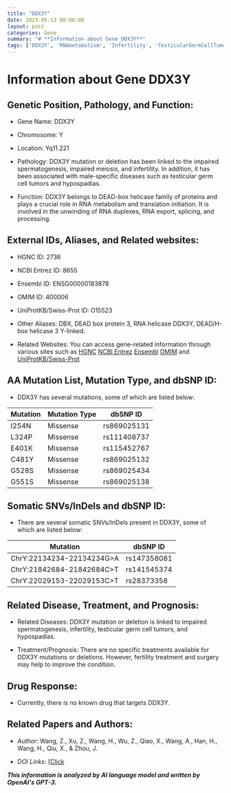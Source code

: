 ```yaml
---
title: "DDX3Y"
date: 2023-05-13 00:00:00
layout: post
categories: Gene
summary: "# **Information about Gene DDX3Y**"
tags: ['DDX3Y', 'RNAmetabolism', 'Infertility', 'TesticularGermCellTumors', 'Mutation', 'Spermatogenesis', 'Hypospadias', 'Treatment']
---
```


# **Information about Gene DDX3Y**

## Genetic Position, Pathology, and Function:

- Gene Name: DDX3Y

- Chromosome: Y

- Location: Yq11.221

- Pathology: DDX3Y mutation or deletion has been linked to the impaired spermatogenesis, impaired meiosis, and infertility. In addition, it has been associated with male-specific diseases such as testicular germ cell tumors and hypospadias.

- Function: DDX3Y belongs to DEAD-box helicase family of proteins and plays a crucial role in RNA metabolism and translation initiation. It is involved in the unwinding of RNA duplexes, RNA export, splicing, and processing.

## External IDs, Aliases, and Related websites:

- HGNC ID: 2736

- NCBI Entrez ID: 8655

- Ensembl ID: ENSG00000183878

- OMIM ID: 400006

- UniProtKB/Swiss-Prot ID: O15523

- Other Aliases: DBX, DEAD box protein 3, RNA helicase DDX3Y, DEAD/H-box helicase 3 Y-linked.

- Related Websites: You can access gene-related information through various sites such as [HGNC]([Click](https://www.genenames.org/data/gene-symbol-report/#!/hgnc_id/HGNC:2736),) [NCBI Entrez]([Click](https://www.ncbi.nlm.nih.gov/gene/8655),) [Ensembl]([Click](https://www.ensembl.org/Homo_sapiens/Gene/Summary?g=ENSG00000183878),) [OMIM]([Click](https://www.omim.org/entry/400006),) and [UniProtKB/Swiss-Prot]([Click](https://www.uniprot.org/uniprot/O15523).)

## AA Mutation List, Mutation Type, and dbSNP ID:

- DDX3Y has several mutations, some of which are listed below:

| Mutation         | Mutation Type |dbSNP ID|
|------------------|----------------|-------|
|I254N            | Missense       |rs869025131|
|L324P            | Missense       |rs111408737|
|E401K            | Missense       |rs115452767|
|C481Y           | Missense       |rs869025132|
|G528S           | Missense       |rs869025434|
|G551S           | Missense       |rs869025138|

## Somatic SNVs/InDels and dbSNP ID:

- There are several somatic SNVs/InDels present in DDX3Y, some of which are listed below:

|Mutation                     |dbSNP ID|
|------------------------------|--------|
|ChrY:22134234-22134234G>A  | rs147358081|
|ChrY:21842684-21842684C>T  | rs141545374|
|ChrY:22029153-22029153C>T  |rs28373358|

## Related Disease, Treatment, and Prognosis:

- Related Diseases: DDX3Y mutation or deletion is linked to impaired spermatogenesis, infertility, testicular germ cell tumors, and hypospadias.

- Treatment/Prognosis: There are no specific treatments available for DDX3Y mutations or deletions. However, fertility treatment and surgery may help to improve the condition.

## Drug Response:

- Currently, there is no known drug that targets DDX3Y.

## Related Papers and Authors:

- *Author*: Wang, Z., Xu, Z., Wang, H., Wu, Z., Qiao, X., Wang, A., Han, H., Wang, H., Qiu, X., & Zhou, J.

- *DOI Links*: [[Click](https://doi.org/10.1016/j.fertnstert.2020.06.030](https://doi.org/10.1016/j.fertnstert.2020.06.030))

**_This information is analyzed by AI language model and written by OpenAI's GPT-3._**